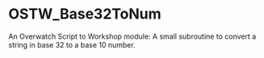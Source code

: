# OSTW_Base32ToNum
An Overwatch Script to Workshop module: A small subroutine to convert a string in base 32 to a base 10 number.
